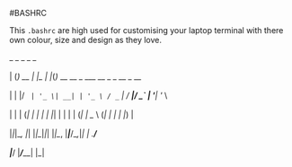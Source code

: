 #BASHRC

This ```.bashrc``` are high used for customising your laptop terminal with there own colour, size and design as they love.

   _ _       _     _   _  <br>                                    
  | (_) __ _| |__ | |_(_)_ __   __ _     ___  __ _ _ __ _ __  <br>   
  | | |/ _` | '_ \| __| | '_ \ / _` |   / __|/ _` | '__| '_ \ <br>   
  | | | (_| | | | | |_| | | | | (_| |   \__ \ (_| | |  | |_) |<br>   
  |_|_|\__, |_| |_|\__|_|_| |_|\__, |___|___/\__,_|_|  | .__/ <br>   
       |___/                   |___/_____|             |_|   <br>   
